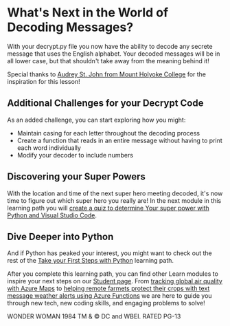 # What's Next in the World of Decoding Messages?

With your decrypt.py file you now have the ability to decode any secrete message that uses the English alphabet. Your decoded messages will be in all lower case, but that shouldn't take away from the meaning behind it!

Special thanks to [Audrey St. John from Mount Holyoke College](https://www.mtholyoke.edu/people/audrey-stjohn) for the inspiration for this lesson! 

## Additional Challenges for your Decrypt Code

As an added challenge, you can start exploring how you might:
- Maintain casing for each letter throughout the decoding process
- Create a function that reads in an entire message without having to print each word individually
- Modify your decoder to include numbers

## Discovering your Super Powers

With the location and time of the next super hero meeting decoded, it's now time to figure out which super hero you really are! In the next module in this learning path you will [create a quiz to determine Your super power with Python and Visual Studio Code]().

## Dive Deeper into Python

And if Python has peaked your interest, you might want to check out the rest of the [Take your First Steps with Python](https://docs.microsoft.com/en-us/learn/paths/python-first-steps/) learning path.

After you complete this learning path, you can find other Learn modules to inspire your next steps on our [Student page](https://docs.microsoft.com/en-us/learn/roles/student). From [tracking global air quality with Azure Maps](https://docs.microsoft.com/en-us/learn/modules/azure-maps-track-air-pollution/) to [helping remote farmets protect their crops with text message weather alerts using Azure Functions](https://docs.microsoft.com/en-us/learn/modules/send-crop-weather-alerts/) we are here to guide you through new tech, new coding skills, and engaging problems to solve!

WONDER WOMAN 1984 TM & © DC and WBEI. RATED PG-13